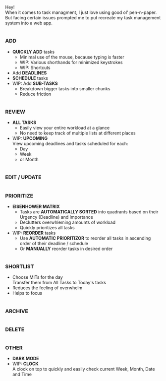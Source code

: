 Hey! <br>
When it comes to task managment, I just love using good ol' pen-n-paper. <br>
But facing certain issues prompted me to put recreate my task management system into a web app.

#

### ADD
- **QUICKLY ADD** tasks <br>
  - Minimal use of the mouse, because typing is faster
  - WIP: Various shorthands for minimized keystrokes
  - WIP: Shortcuts
- Add **DEADLINES**
- **SCHEDULE** tasks
- WIP: Add **SUB-TASKS**
  - Breakdown bigger tasks into smaller chunks
  - Reduce friction

#

### REVIEW
- **ALL TASKS**
  - Easily view your entire workload at a glance
  - No need to keep track of multiple lists at different places
- WIP: **UPCOMING** <br>
  View upcoming deadlines and tasks scheduled for each:
  - Day
  - Week
  - or Month

#

### EDIT / UPDATE

#

### PRIORITIZE
- **EISENHOWER MATRIX**
  - Tasks are **AUTOMATICALLY SORTED** into quadrants based on their Urgency (Deadline) and Importance
  - Declutters overwhleming amounts of workload
  - Quickly prioritizes all tasks
- WIP: **REORDER** tasks
  - Use **AUTOMATIC PRIORITIZOR** to reorder all tasks in ascending order of their deadline / schedule
  - Or **MANUALLY** reorder tasks in desired order

#

### SHORTLIST
- Choose MITs for the day <br>
  Transfer them from All Tasks to Today's tasks
- Reduces the feeling of overwhelm
- Helps to focus

#

### ARCHIVE

#

### DELETE

#

### OTHER
- **DARK MODE**
- WIP: **CLOCK** <br>
  A clock on top to quickly and easily check current Week, Month, Date and Time